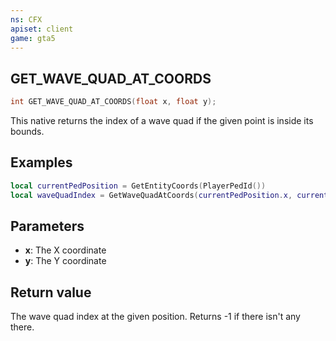 ```yaml
---
ns: CFX
apiset: client
game: gta5
---
```

## GET_WAVE_QUAD_AT_COORDS

```c
int GET_WAVE_QUAD_AT_COORDS(float x, float y);
```

This native returns the index of a wave quad if the given point is inside its bounds.

## Examples

```lua
local currentPedPosition = GetEntityCoords(PlayerPedId())
local waveQuadIndex = GetWaveQuadAtCoords(currentPedPosition.x, currentPedPosition.y)
```

## Parameters
* **x**: The X coordinate
* **y**: The Y coordinate

## Return value
The wave quad index at the given position. Returns -1 if there isn't any there.